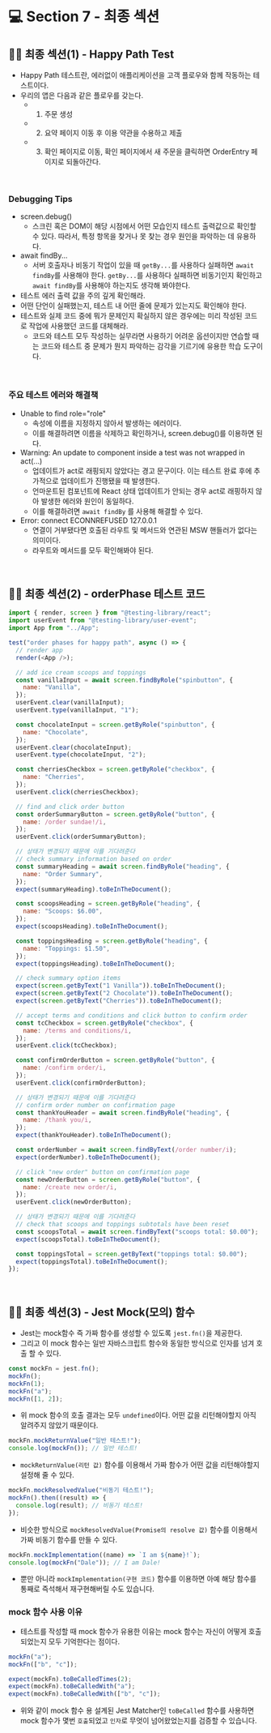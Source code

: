 # 💻 Section 7 - 최종 섹션

## 🧑‍💻 최종 섹션(1) - Happy Path Test

- Happy Path 테스트란, 에러없이 애플리케이션을 고객 플로우와 함께 작동하는 테스트이다.
- 우리의 앱은 다음과 같은 플로우를 갖는다.
  - 1. 주문 생성
  - 2. 요약 페이지 이동 후 이용 약관을 수용하고 제출
  - 3. 확인 페이지로 이동, 확인 페이지에서 새 주문을 클릭하면 OrderEntry 페이지로 되돌아간다.

<br />

### Debugging Tips

- screen.debug()
  - 스크린 혹은 DOM이 해당 시점에서 어떤 모습인지 테스트 출력값으로 확인할 수 있다. 따라서, 특정 항목을 찾거나 못 찾는 경우 원인을 파악하는 데 유용하다.
- await findBy...
  - 서버 호출자나 비동기 작업이 있을 때 `getBy...`를 사용하다 실패하면 `await findBy`를 사용해야 한다. `getBy...`를 사용하다 실패하면 비동기인지 확인하고 `await findBy`를 사용해야 하는지도 생각해 봐야한다.
- 테스트 에러 출력 값을 주의 깊게 확인해라.
- 어떤 단언이 실패했는지, 테스트 내 어떤 줄에 문제가 있는지도 확인해야 한다.
- 테스트와 실제 코드 중에 뭐가 문제인지 확실하지 않은 경우에는 미리 작성된 코드로 작업에 사용했던 코드를 대체해라.
  - 코드와 테스트 모두 작성하는 실무라면 사용하기 어려운 옵션이지만 연습할 때는 코드와 테스트 중 문제가 뭔지 파악하는 감각을 기르기에 유용한 학습 도구이다.

<br />

### 주요 테스트 에러와 해결책

- Unable to find role="role"
  - 속성에 이름을 지정하지 않아서 발생하는 에러이다.
  - 이를 해결하려면 이름을 삭제하고 확인하거나, screen.debug()를 이용하면 된다.
- Warning: An update to component inside a test was not wrapped in act(...)
  - 업데이트가 act로 래핑되지 않았다는 경고 문구이다. 이는 테스트 완료 후에 추가적으로 업데이트가 진행됐을 때 발생한다.
  - 언마운트된 컴포넌트에 React 상태 업데이트가 안되는 경우 act로 래핑하지 않아 발생한 에러와 원인이 동일하다.
  - 이를 해결하려면 `await findBy` 를 사용해 해결할 수 있다.
- Error: connect ECONNREFUSED 127.0.0.1
  - 연결이 거부됐다면 호출된 라우트 및 메서드와 연관된 MSW 핸들러가 없다는 의미이다.
  - 라우트와 메서드를 모두 확인해봐야 된다.

<br />

## 🧑‍💻 최종 섹션(2) - orderPhase 테스트 코드

```js
import { render, screen } from "@testing-library/react";
import userEvent from "@testing-library/user-event";
import App from "../App";

test("order phases for happy path", async () => {
  // render app
  render(<App />);

  // add ice cream scoops and toppings
  const vanillaInput = await screen.findByRole("spinbutton", {
    name: "Vanilla",
  });
  userEvent.clear(vanillaInput);
  userEvent.type(vanillaInput, "1");

  const chocolateInput = screen.getByRole("spinbutton", {
    name: "Chocolate",
  });
  userEvent.clear(chocolateInput);
  userEvent.type(chocolateInput, "2");

  const cherriesCheckbox = screen.getByRole("checkbox", {
    name: "Cherries",
  });
  userEvent.click(cherriesCheckbox);

  // find and click order button
  const orderSummaryButton = screen.getByRole("button", {
    name: /order sundae!/i,
  });
  userEvent.click(orderSummaryButton);

  // 상태가 변경되기 때문에 이를 기다려준다
  // check summary information based on order
  const summaryHeading = await screen.findByRole("heading", {
    name: "Order Summary",
  });
  expect(summaryHeading).toBeInTheDocument();

  const scoopsHeading = screen.getByRole("heading", {
    name: "Scoops: $6.00",
  });
  expect(scoopsHeading).toBeInTheDocument();

  const toppingsHeading = screen.getByRole("heading", {
    name: "Toppings: $1.50",
  });
  expect(toppingsHeading).toBeInTheDocument();

  // check summary option items
  expect(screen.getByText("1 Vanilla")).toBeInTheDocument();
  expect(screen.getByText("2 Chocolate")).toBeInTheDocument();
  expect(screen.getByText("Cherries")).toBeInTheDocument();

  // accept terms and conditions and click button to confirm order
  const tcCheckbox = screen.getByRole("checkbox", {
    name: /terms and conditions/i,
  });
  userEvent.click(tcCheckbox);

  const confirmOrderButton = screen.getByRole("button", {
    name: /confirm order/i,
  });
  userEvent.click(confirmOrderButton);

  // 상태가 변경되기 때문에 이를 기다려준다
  // confirm order number on confirmation page
  const thankYouHeader = await screen.findByRole("heading", {
    name: /thank you/i,
  });
  expect(thankYouHeader).toBeInTheDocument();

  const orderNumber = await screen.findByText(/order number/i);
  expect(orderNumber).toBeInTheDocument();

  // click "new order" button on confirmation page
  const newOrderButton = screen.getByRole("button", {
    name: /create new order/i,
  });
  userEvent.click(newOrderButton);

  // 상태가 변경되기 때문에 이를 기다려준다
  // check that scoops and toppings subtotals have been reset
  const scoopsTotal = await screen.findByText("scoops total: $0.00");
  expect(scoopsTotal).toBeInTheDocument();

  const toppingsTotal = screen.getByText("toppings total: $0.00");
  expect(toppingsTotal).toBeInTheDocument();
});
```

<br />

## 🧑‍💻 최종 섹션(3) - Jest Mock(모의) 함수

- Jest는 mock함수 즉 가짜 함수를 생성할 수 있도록 `jest.fn()`을 제공한다.
- 그리고 이 mock 함수는 일반 자바스크립트 함수와 동일한 방식으로 인자를 넘겨 호출 할 수 있다.

```js
const mockFn = jest.fn();
mockFn();
mockFn(1);
mockFn("a");
mockFn([1, 2]);
```

- 위 mock 함수의 호출 결과는 모두 `undefined`이다. 어떤 값을 리턴해야할지 아직 알려주지 않았기 때문이다.

```js
mockFn.mockReturnValue("일반 테스트!");
console.log(mockFn()); // 일반 테스트!
```

- `mockReturnValue(리턴 값)` 함수를 이용해서 가짜 함수가 어떤 값을 리턴해야할지 설정해 줄 수 있다.

```js
mockFn.mockResolvedValue("비동기 테스트!");
mockFn().then((result) => {
  console.log(result); // 비동기 테스트!
});
```

- 비슷한 방식으로 `mockResolvedValue(Promise의 resolve 값)` 함수를 이용해서 가짜 비동기 함수를 만들 수 있다.

```js
mockFn.mockImplementation((name) => `I am ${name}!`);
console.log(mockFn("Dale")); // I am Dale!
```

- 뿐만 아니라 `mockImplementation(구현 코드)` 함수를 이용하면 아예 해당 함수를 통째로 즉석해서 재구현해버릴 수도 있습니다.

### mock 함수 사용 이유

- 테스트를 작성할 때 mock 함수가 유용한 이유는 mock 함수는 자신이 어떻게 호출되었는지 모두 기억한다는 점이다.

```js
mockFn("a");
mockFn(["b", "c"]);

expect(mockFn).toBeCalledTimes(2);
expect(mockFn).toBeCalledWith("a");
expect(mockFn).toBeCalledWith(["b", "c"]);
```

- 위와 같이 mock 함수 용 설계된 Jest Matcher인 `toBeCalled` 함수를 사용하면 mock 함수가 몇번 `호출`되었고 `인자`로 무엇이 넘어왔었는지를 검증할 수 있습니다.

<br />
